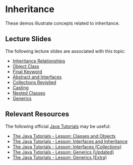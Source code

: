 Inheritance
=================================================

These demos illustrate concepts related to inheritance.

## Lecture Slides ##

The following lecture slides are associated with this topic:

- [Inheritance Relationships](https://docs.google.com/presentation/d/e/2PACX-1vRXMjoGijTyzIhE9b9eAumFCWhSoaSt4vNkgw8C7iW7ipU0j5yrNhy_GUX3eoPhtoJyOY1pMoYM6NmL/pub?start=false&loop=false&delayms=3000)
- [Object Class](https://docs.google.com/presentation/d/e/2PACX-1vRpa4YoGGEdY-0J6au4DbviOM5OAVglFLqCu8uRRuSTQE_PsV3CHk_Gu272__xyPglnl5lBUaHSZZHb/pub?start=false&loop=false&delayms=3000)
- [Final Keyword](https://docs.google.com/presentation/d/e/2PACX-1vTod_L2MMgjoTuvQTp9QZWOtlwfOJXnhGSX6e9VM2FvDuxRSKcd9_BYEwMHMc9VheszlN9SRETgSapa/pub?start=false&loop=false&delayms=3000)
- [Abstract and Interfaces](https://docs.google.com/presentation/d/e/2PACX-1vR9VPazQo4HvtbOFqkuZXaAfABXH6tONhQU8lhK2PA1KHgvtLG9LTLgo5zc6P7PDXSw-3pCVhQfO3Cf/pub?start=false&loop=false&delayms=3000)
- [Collections Revisited](https://docs.google.com/presentation/d/e/2PACX-1vTCd-FZ8uJ4PHvrL_cxqUv-31Khz2oKkffWLux64w3wWiB-oDWndO3Hu7qaWYy1tOLiFIYjhy5915O9/pub?start=false&loop=false&delayms=3000)
- [Casting](https://docs.google.com/presentation/d/e/2PACX-1vTAHr90z-dzSHJaNCkwEXIeW_fjbzb_kdY7Upztiajk035Hurj-eeD3ks8sII6PQRoOGtEAkGcGlnoW/pub?start=false&loop=false&delayms=3000)
- [Nested Classes](https://docs.google.com/presentation/d/e/2PACX-1vTKar__z2oMKYiiUF_6G0jV06Pda5eF4M89focz-2QJGMYSN102712eUR8neFdlB96UdFl8GBaNQ0Dn/pub?start=false&loop=false&delayms=3000)
- [Generics](https://docs.google.com/presentation/d/e/2PACX-1vR3emcaoJyzOHdttpErEIDB8JcYhsnqCzzdxVxR5hs2yc7Ej62Z37aywR7hxRdJfcI8R4Ie6YVlHG0Z/pub?start=false&loop=false&delayms=3000)

## Relevant Resources ##

The following official [Java Tutorials](http://docs.oracle.com/javase/tutorial/index.html) may be useful:

- [The Java Tutorials - Lesson: Classes and Objects](https://docs.oracle.com/javase/tutorial/java/javaOO/index.html)
- [The Java Tutorials - Lesson: Interfaces and Inheritance](https://docs.oracle.com/javase/tutorial/java/IandI/index.html)
- [The Java Tutorials - Lesson: Interfaces (Collections)](https://docs.oracle.com/javase/tutorial/collections/interfaces/index.html)
- [The Java Tutorials - Lesson: Generics (Updated)](https://docs.oracle.com/javase/tutorial/java/generics/index.html)
- [The Java Tutorials - Lesson: Generics (Extra)](https://docs.oracle.com/javase/tutorial/extra/generics/index.html)